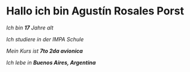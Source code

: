 # Hallo ich bin Agustín Rosales Porst
*Ich bin **17** Jahre alt*

*Ich studiere in der IMPA Schule*

*Mein Kurs ist **7to 2da avionica***

*Ich lebe in **Buenos Aires, Argentina***

